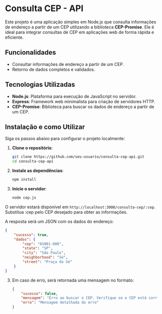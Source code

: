 
# Consulta CEP - API

Este projeto é uma aplicação simples em Node.js que consulta informações de endereço a partir de um CEP utilizando a biblioteca **CEP-Promise**. Ele é ideal para integrar consultas de CEP em aplicações web de forma rápida e eficiente.

## Funcionalidades

- Consultar informações de endereço a partir de um CEP.
- Retorno de dados completos e validados.

## Tecnologias Utilizadas

- **Node.js**: Plataforma para execução de JavaScript no servidor.
- **Express**: Framework web minimalista para criação de servidores HTTP.
- **CEP-Promise**:  Biblioteca para buscar os dados de endereço a partir de um CEP.

## Instalação e como Utilizar

Siga os passos abaixo para configurar o projeto localmente:

1. **Clone o repositório**:
   ```bash
   git clone https://github.com/seu-usuario/consulta-cep-api.git
   cd consulta-cep-api
   ```

2. **Instale as dependências**:
   ```bash
   npm install
   ```

3. **Inicie o servidor**:
   ```bash
   node cep.js
   ```
O servidor estará disponível em `http://localhost:3000/consulta-cep/:cep`.
Substitua :cep pelo CEP desejado para obter as informações.

 A resposta será um JSON com os dados do endereço:
   ```json
   {
       "sucesso": true,
       "dados": {
           "cep": "01001-000",
           "state": "SP",
           "city": "São Paulo",
           "neighborhood": "Sé",
           "street": "Praça da Sé"
       }
   }
   ```

3. Em caso de erro, será retornada uma mensagem no formato:
   ```json
   {
       "sucesso": false,
       "mensagem": "Erro ao buscar o CEP. Verifique se o CEP está correto.",
       "erro": "Mensagem detalhada do erro"
   }
   ```
